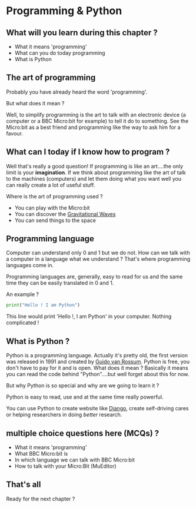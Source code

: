 # Programming & Python

## What will you learn during this chapter ?

* What it means 'programming'
* What can you do today programming
* What is Python

## The art of programming
Probably you have already heard the word 'programming'.

But what does it mean ?

Well, to simplify programming is the art to talk with an electronic device (a computer or a BBC Micro:bit for example)
to tell it do to something.
See the Micro:bit as a best friend and programming like the way to ask him for a favour.

## What can I today if I know how to program ?

Well that's really a good question!
If programming is like an art....the only limit is your __imagination__.
If we think about programming like the art of talk to the machines (computers) and let them doing what you want
well you can really create a lot of useful stuff.

Where is the art of programming used ?

* You can play with the Micro:bit
* You can discover the [Gravitational Waves](https://www.reddit.com/r/IAmA/comments/45g8qu/we_are_the_ligo_scientific_collaboration_and_we/ "Gravitational Waves")
* You can send things to the space

## Programming language
Computer can understand only 0 and 1 but we do not.
How can we talk with a computer in a language what we understand ?
That's where programming languages come in.

Programming languages are, generally, easy to read for us and the same time they can be easily translated in 0 and 1.

An example ?

```python
print("Hello ! I am Python")
```
This line would print 'Hello !, I am Python' in your computer.
Nothing complicated !

## What is Python ?
Python is a programming language.
Actually it's pretty old, the first version was released in 1991 and created by [Guido van Rossum](https://en.wikipedia.org/wiki/Guido_van_Rossum "Guido Van Rossum"). 
Python is free, you don't have to pay for it and is open.
What does it mean ?
Basically it means you can read the code behind "Python"....but well forget about this for now.

But why Python is so special and why are we going to learn it ?

Python is easy to read, use and at the same time really powerful.

You can use Python to create website like [Django](https://www.djangoproject.com/ "Django Web Framework"), create self-driving cares or helping researchers in doing _better_ research.


## multiple choice questions here (MCQs) ?

* What it means 'programming'
* What BBC Micro:bit is
* In which language we can talk with BBC Micro:bit
* How to talk with your Micro:Bit (MuEditor)

## That's all

Ready for the next chapter ?
